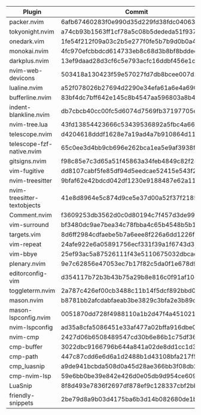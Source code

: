 | Plugin | Commit |
| --- | --- |
| packer.nvim | 6afb67460283f0e990d35d229fd38fdc04063e0a |
| tokyonight.nvim | a74cb93b1563ff1cf78a5c08b5dededa51f9372c |
| onedark.vim | 1fe54f212f09a03c2b5e277f0fe5b7b9d0b0a4ed |
| monokai.nvim | 4fc970efcbbdcd614733eb8c68d3b8bf8bddec3e |
| darkplus.nvim | 13ef9daad28d3cf6c5e793acfc16ddbf456e1c83 |
| nvim-web-devicons | 503418a130423f59e57027fd7db8bcee007d29d1 |
| lualine.nvim | a52f078026b27694d2290e34efa61a6e4a690621 |
| bufferline.nvim | 83bf4dc7bff642e145c8b4547aa596803a8b4dc4 |
| indent-blankline.nvim | db7cbcb40cc00fc5d6074d7569fb37197705e7f6 |
| nvim-tree.lua | 43fd13854423666c53439536892a5fbc4a66044c |
| telescope.nvim | d4204618dddf1628e7a19ad4a7b910864d1120a5 |
| telescope-fzf-native.nvim | 65c0ee3d4bb9cb696e262bca1ea5e9af3938fc90 |
| gitsigns.nvim | f98c85e7c3d65a51f45863a34feb4849c82f240f |
| vim-fugitive | dd8107cabf5fe85df94d5eedcae52415e543f208 |
| nvim-treesitter | 9bfaf62e42bdcd042df1230e9188487e62a112c0 |
| nvim-treesitter-textobjects | 41e8d8964e5c874d9ce5e37d00a52f37f218502e |
| Comment.nvim | f3609253db3562d0c0d80194c7f457d3de99523f |
| vim-surround | bf3480dc9ae7bea34c78fbba4c65b4548b5b1fea |
| targets.vim | 8d6ff2984cdfaebe5b7a6eee8f226a6dd1226f2d |
| vim-repeat | 24afe922e6a05891756ecf331f39a1f6743d3d5a |
| vim-bbye | 25ef93ac5a87526111f43e5110675032dbcacf56 |
| plenary.nvim | 9e7c62856e47053ec7b17f82c5da0f1e678d92c8 |
| editorconfig-vim | d354117b72b3b43b75a29b8e816c0f91af10efe9 |
| toggleterm.nvim | 2a787c426ef00cb3488c11b14f5dcf892bbd0bda |
| mason.nvim | b8781bb2afcdabfaeab3be3829c3bfa2e3b89cc2 |
| mason-lspconfig.nvim | 0051870dd728f4988110a1b2d47f4a4510213e31 |
| nvim-lspconfig | ad35a8cfa5086451e33af477a02bffa916dbe0ce |
| nvim-cmp | 2427d06b6508489547cd30b6e86b1c75df363411 |
| cmp-buffer | 3022dbc9166796b644a841a02de8dd1cc1d311fa |
| cmp-path | 447c87cdd6e6d6a1d2488b1d43108bfa217f56e1 |
| cmp_luasnip | a9de941bcbda508d0a45d28ae366bb3f08db2e36 |
| cmp-nvim-lsp | 59e6bb0be39e842e426d0e05db9d954ce60980af |
| LuaSnip | 8f8d493e7836f2697df878ef9c128337cbf2bb84 |
| friendly-snippets | 2be79d8a9b03d4175ba6b3d14b082680de1b31b1 |

